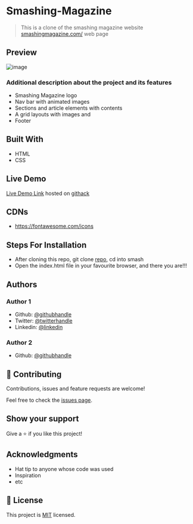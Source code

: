 # Smashing-Magazine
> This is a clone of the smashing magazine website [smashingmagazine.com/](https://www.smashingmagazine.com/) web page

## Preview
![image](https://user-images.githubusercontent.com/57812000/77207656-efa7a900-6ac7-11ea-9c32-1a016bc10a89.png)



### Additional description about the project and its features
- Smashing Magazine logo
- Nav bar with animated images
- Sections and article elements with contents
- A grid layouts with images and
- Footer

## Built With

- HTML
- CSS

## Live Demo

[Live Demo Link](https://rawcdn.githack.com/Genius8/smash/0ba8124500c4b3cd4fd7eda1aa7167e2b572f239/index.html) hosted on [githack](https://raw.githack.com)


## CDNs
- https://fontawesome.com/icons

## Steps For Installation
- After cloning this repo, git clone [repo](git@github.com:Genius8/smash.git), cd into smash
- Open the index.html file in your favourite browser, and  there you are!!!


## Authors

### Author 1

- Github: [@githubhandle](https://github.com/jamezjaz)
- Twitter: [@twitterhandle](https://twitter.com/jamezjaz90)
- Linkedin: [@linkedin](https://linkedin.com/in/james-odufu-ba2a4a125)

### Author 2
- Github: [@githubhandle](https://github.com/Genius8)



## :handshake: Contributing

Contributions, issues and feature requests are welcome!

Feel free to check the [issues page](issues/).

## Show your support

Give a :star:️ if you like this project!

## Acknowledgments

- Hat tip to anyone whose code was used
- Inspiration
- etc

## :memo: License

This project is [MIT](lic.url) licensed.
